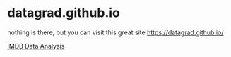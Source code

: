 # datagrad.github.io

nothing is there, but you can visit this great site https://datagrad.github.io/


[IMDB Data Analysis](https://datagrad.github.io/IMDB-Analysis-in-SQL/)
